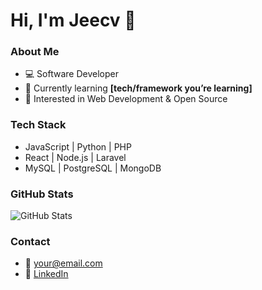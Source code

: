 
# Hi, I'm Jeecv 👋

### About Me
- 💻 Software Developer
- 🌱 Currently learning **[tech/framework you’re learning]**
- 🚀 Interested in Web Development & Open Source

### Tech Stack
- JavaScript | Python | PHP
- React | Node.js | Laravel
- MySQL | PostgreSQL | MongoDB

### GitHub Stats
![GitHub Stats](https://github-readme-stats.vercel.app/api?username=YOURUSERNAME&show_icons=true&theme=default)

### Contact
- 📧 your@email.com
- 💼 [LinkedIn](https://linkedin.com/in/yourprofile)